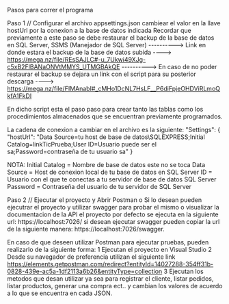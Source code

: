 Pasos para correr el programa 

Paso 1 // Configurar el archivo appsettings.json 
cambiear el valor en la llave hostUrl por la conexion a la base de datos indicada
Recordar que previamente a este paso se debe restaurar el backup de la base de datos
en SQL Server, SSMS (Manejador de SQL Server) 
----------> Link en donde estara el backup de la base de datos subida ----> https://mega.nz/file/REsSAJLC#-u_7Ukwi49XJg-c5xB2FlBANaONVtMMYS_UTMGBAkQE
----------> En caso de no poder restaurar el backup se dejara un link con el script para su posterior descarga ----> https://mega.nz/file/FIMAnabI#_cMHo1DcNL7HsLF__P6diFpjeOHDViRLmoQkfA1FkDI

En dicho script esta el paso paso para crear tanto las tablas como los procedimientos almacenados que se encuentran previamente 
programados.

La cadena de conexion a cambiar en el archivo es la siguiente: 
"Settings": {
    "hostUrl": "Data Source=tu host de base de datos\\SQLEXPRESS;Initial Catalog=linkTicPrueba;User ID=Usuario puede ser el sa;Password=contraseña de tu usuario sa"
  }

NOTA:
Initial Catalog = Nombre de base de datos este no se toca
Data Source = Host de conexion local de tu base de datos en SQL Server
ID = Usuario con el que te conectas a tu servidor de base de datos SQL Server
Password = Contraseña del usuario de tu servidor de SQL Server

Paso 2 // Ejecutar el proyecto y 
Abrir Postman o Si lo desean pueden ejecutrar el proyecto y utilizar swagger para probar el mismo o visualizar la documentacion de la API
el proyecto por defecto se ejecuta en la siguiente url: https://localhost:7026/
si desean ejecutar swagger pueden copiar la url de la siguiente manera: https://localhost:7026/swagger.


En caso de que deseen utilizar Postman para ejecutar pruebas, pueden realizarlo de la siguiente forma:
1 Ejecutan el proyecto en Visual Studio
2 Desde su navegador de preferencia utilizan el siguiente link https://elements.getpostman.com/redirect?entityId=14027288-354ff31b-0828-439e-ac5a-1df2113a6b26&entityType=collection
3 Ejecutan los metodos que desan utilizar ya sea para registrar el cliente, listar pedidos, listar productos, generar una compra ect..
y cambian los valores de acuerdo a lo que se encuentra en cada JSON.



